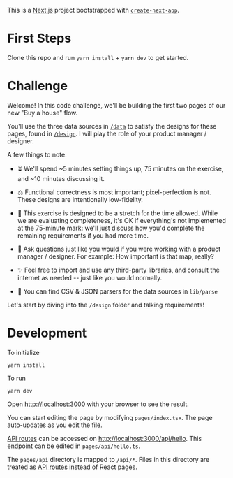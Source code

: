 This is a [Next.js](https://nextjs.org/) project bootstrapped with [`create-next-app`](https://github.com/vercel/next.js/tree/canary/packages/create-next-app).

# First Steps

Clone this repo and run `yarn install` + `yarn dev` to get started.

# Challenge

Welcome! In this code challenge, we'll be building the first two pages of our new "Buy a house" flow.

You'll use the three data sources in [`/data`](data) to satisfy the designs for these pages, found in [`/design`](design). I will play the role of your product manager / designer.

A few things to note:

-   ⏳ We'll spend ~5 minutes setting things up, 75 minutes on the exercise, and ~10 minutes discussing it.

-   ⚖️ Functional correctness is most important; pixel-perfection is not. These designs are intentionally low-fidelity.

-   🙆 This exercise is designed to be a stretch for the time allowed. While we are evaluating completeness, it's OK if everything's not implemented at the 75-minute mark: we'll just discuss how you'd complete the remaining requirements if you had more time.

-   🤔 Ask questions just like you would if you were working with a product manager / designer. For example: How important is that map, really?

-   ✨ Feel free to import and use any third-party libraries, and consult the internet as needed -- just like you would normally.

-   🤖 You can find CSV & JSON parsers for the data sources in `lib/parse`

Let's start by diving into the `/design` folder and talking requirements!

# Development

To initialize

```
yarn install
```

To run

```
yarn dev
```

Open [http://localhost:3000](http://localhost:3000) with your browser to see the result.

You can start editing the page by modifying `pages/index.tsx`. The page auto-updates as you edit the file.

[API routes](https://nextjs.org/docs/api-routes/introduction) can be accessed on [http://localhost:3000/api/hello](http://localhost:3000/api/hello). This endpoint can be edited in `pages/api/hello.ts`.

The `pages/api` directory is mapped to `/api/*`. Files in this directory are treated as [API routes](https://nextjs.org/docs/api-routes/introduction) instead of React pages.
